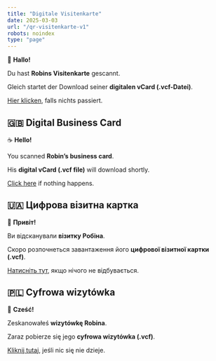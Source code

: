 ```yaml
---
title: "Digitale Visitenkarte"
date: 2025-03-03
url: "/qr-visitenkarte-v1"
robots: noindex
type: "page"
---
```


🌭 **Hallo!**

Du hast **Robins Visitenkarte** gescannt.

Gleich startet der Download seiner **digitalen vCard (.vcf-Datei)**.

[Hier klicken](/robin.vcf), falls nichts passiert.


## 🇬🇧 Digital Business Card

☕ **Hello!**

You scanned **Robin’s business card**.

His **digital vCard (.vcf file)** will download shortly.

[Click here](/robin.vcf) if nothing happens.


## 🇺🇦 Цифрова візитна картка

🌻 **Привіт!**

Ви відсканували **візитку Робіна**.

Скоро розпочнеться завантаження його **цифрової візитної картки (.vcf)**.

[Натисніть тут](/robin.vcf), якщо нічого не відбувається.


## 🇵🇱 Cyfrowa wizytówka

🥟 **Cześć!**

Zeskanowałeś **wizytówkę Robina**.

Zaraz pobierze się jego **cyfrowa wizytówka (.vcf)**.

[Kliknij tutaj](/robin.vcf), jeśli nic się nie dzieje.
